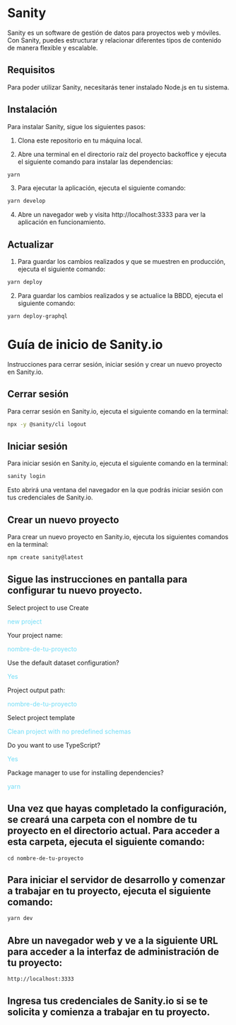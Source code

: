 # Sanity
Sanity es un software de gestión de datos para proyectos web y móviles. Con Sanity, puedes estructurar y relacionar diferentes tipos de contenido de manera flexible y escalable.

## Requisitos
Para poder utilizar Sanity, necesitarás tener instalado Node.js en tu sistema.

## Instalación
Para instalar Sanity, sigue los siguientes pasos:

1. Clona este repositorio en tu máquina local.


2. Abre una terminal en el directorio raíz del proyecto backoffice y ejecuta el siguiente comando para instalar las dependencias:

```bash
yarn
``` 

3. Para ejecutar la aplicación, ejecuta el siguiente comando:

```bash
yarn develop
```

4. Abre un navegador web y visita http://localhost:3333 para ver la aplicación en funcionamiento.


## Actualizar

1. Para guardar los cambios realizados y que se muestren en producción, ejecuta el siguiente comando:

```bash 
yarn deploy
```

2. Para guardar los cambios realizados y se actualice la BBDD, ejecuta el siguiente comando:

```bash
yarn deploy-graphql 
```


# Guía de inicio de Sanity.io

Instrucciones para cerrar sesión, iniciar sesión y crear un nuevo proyecto en Sanity.io.

## Cerrar sesión
Para cerrar sesión en Sanity.io, ejecuta el siguiente comando en la terminal:

```bash
npx -y @sanity/cli logout
```

## Iniciar sesión
Para iniciar sesión en Sanity.io, ejecuta el siguiente comando en la terminal:

```bash
sanity login
 ```
Esto abrirá una ventana del navegador en la que podrás iniciar sesión con tus credenciales de Sanity.io.

## Crear un nuevo proyecto
Para crear un nuevo proyecto en Sanity.io, ejecuta los siguientes comandos en la terminal:

```bash
npm create sanity@latest
```

## Sigue las instrucciones en pantalla para configurar tu nuevo proyecto. 

Select project to use Create 
<p style='color: #72DDF7;'> new project</p>
Your project name:
<p style='color: #72DDF7;'> nombre-de-tu-proyecto</p>
Use the default dataset configuration?
<p style='color: #72DDF7;'>Yes</p>
Project output path:
<p style='color: #72DDF7;'> nombre-de-tu-proyecto</p>
Select project template
<p style='color: #72DDF7;'> Clean project with no predefined schemas</p>
Do you want to use TypeScript?
<p style='color: #72DDF7;'> Yes </p>
Package manager to use for installing dependencies?
 <p style='color: #72DDF7;'>yarn </p>


## Una vez que hayas completado la configuración, se creará una carpeta con el nombre de tu proyecto en el directorio actual. Para acceder a esta carpeta, ejecuta el siguiente comando:
```
cd nombre-de-tu-proyecto
```

## Para iniciar el servidor de desarrollo y comenzar a trabajar en tu proyecto, ejecuta el siguiente comando:
```bash
yarn dev
```
## Abre un navegador web y ve a la siguiente URL para acceder a la interfaz de administración de tu proyecto:
```bash
http://localhost:3333
 ```

## Ingresa tus credenciales de Sanity.io si se te solicita y comienza a trabajar en tu proyecto.
